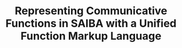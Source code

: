 ---
name: "Representing Communicative Functions In Saiba With"
title: "Representing Communicative Functions in SAIBA with a Unified Function Markup Language"
project: null
event: "Intelligent Virtual Agents conference (IVA)"
authors:
- name: "Cafaro, A."
- name: "Vilhjalmsson, H."
- name: "Bickmore, T."
- name: "Heylen, D."
- name: "Pelachaud, C."
year: 2014
resources: null
external_url: null
draft: false 
headless: true
---